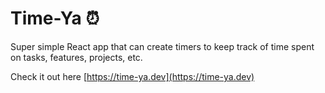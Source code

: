 # Time-Ya &#x23F0;

Super simple React app that can create timers to keep track of time spent on tasks, features, projects, etc.  

Check it out here [https://time-ya.dev](https://time-ya.dev)
